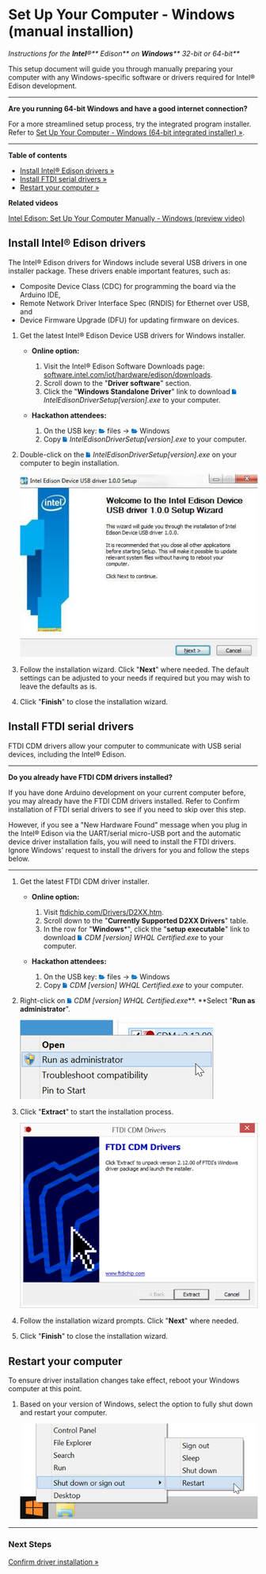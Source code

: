# Set Up Your Computer - Windows (manual installion)

_Instructions for the **Intel**®** Edison** on **Windows**** 32-bit or 64-bit**_

This setup document will guide you through manually preparing your computer with any Windows-specific software or drivers required for Intel® Edison development. 

---

**Are you running 64-bit Windows and have a good internet connection?**

For a more streamlined setup process, try the integrated program installer. Refer to [Set Up Your Computer - Windows (64-bit integrated installer) »](). 

---


**Table of contents**

* [Install Intel® Edison drivers »]()
* [Install FTDI serial drivers »]()
* [Restart your computer »]()

**Related videos**

[Intel Edison: Set Up Your Computer Manually - Windows (preview video)]()


## Install Intel® Edison drivers

The Intel® Edison drivers for Windows include several USB drivers in one installer package. These drivers enable important features, such as:

* Composite Device Class (CDC) for programming the board via the Arduino IDE,
* Remote Network Driver Interface Spec (RNDIS) for Ethernet over USB, and
* Device Firmware Upgrade (DFU) for updating firmware on devices.


1. Get the latest Intel® Edison Device USB drivers for Windows installer.

	* **Online option:**

		1. Visit the Intel® Edison Software Downloads page: [software.intel.com/iot/hardware/edison/downloads](https://software.intel.com/iot/hardware/edison/downloads).
		2. Scroll down to the "**Driver software**" section. 
		3. Click the "**Windows Standalone Driver**" link to download ![file icon](../icons/file_icon_blue.png) _IntelEdisonDriverSetup[version].exe_ to your computer.
	
	* **Hackathon attendees:**
	
		1. On the USB key: ![folder icon](../icons/folder_icon_blue.png) files → ![folder icon](../icons/folder_icon_blue.png) Windows
		2. Copy ![file icon](../icons/file_icon_blue.png)  _IntelEdisonDriverSetup[version].exe_ to your computer.

	
2. Double-click on the ![file icon](../icons/file_icon_blue.png) _IntelEdisonDriverSetup[version].exe_ on your computer to begin installation. 

	![Intel® Edison USB drivers installer wizard](images/intel_edison_drivers-installer_wizard.jpg)

3. Follow the installation wizard. Click "**Next**" where needed. The default settings can be adjusted to your needs if required but you may wish to leave the defaults as is. 

4. Click "**Finish**" to close the installation wizard.


## Install FTDI serial drivers

FTDI CDM drivers allow your computer to communicate with USB serial devices, including the Intel® Edison.

---

**Do you already have FTDI CDM drivers installed?**

If you have done Arduino development on your current computer before, you may already have the FTDI CDM drivers installed. Refer to Confirm installation of FTDI serial drivers to see if you need to skip over this step.

However, if you see a "New Hardware Found" message when you plug in the Intel® Edison via the UART/serial micro-USB port and the automatic device driver installation fails, you will need to install the FTDI drivers. Ignore Windows' request to install the drivers for you and follow the steps below. 

---
 
1. Get the latest FTDI CDM driver installer.

	* **Online option:**
		1. Visit [ftdichip.com/Drivers/D2XX.htm](http://ftdichip.com/Drivers/D2XX.htm).
		2. Scroll down to the "**Currently Supported D2XX Drivers**" table. 
		3. In the row for "**Windows***", click the "**setup executable**" link to download ![file icon](../icons/file_icon_blue.png) _CDM [version] WHQL Certified.exe_ to your computer.
		
	* **Hackathon attendees:**
		1. On the USB key: ![folder icon](../icons/folder_icon_blue.png) files → ![folder icon](../icons/folder_icon_blue.png) Windows
		2. Copy ![file icon](../icons/file_icon_blue.png) _CDM [version] WHQL Certified.exe_ to your computer.


2. Right-click on ![file icon](../icons/file_icon_blue.png) *CDM [version] WHQL Certified.exe***. **Select "**Run as administrator**".

	![Select "Run as administrtor" in file context menu](images/cdm_drivers-run_as_admin.png)

3. Click "**Extract**" to start the installation process. 

	![FTDI CDM Drivers installer wizard](images/cdm_drivers-installer_wizard.png)

4. Follow the installation wizard prompts. Click "**Next**" where needed.

5. Click "**Finish**" to close the installation wizard.


## Restart your computer

To ensure driver installation changes take effect, reboot your Windows computer at this point.

1. Based on your version of Windows, select the option to fully shut down and restart your computer.

	![Choose Restart from the Windows Start menu](images/restart_windows.png)

---

### Next Steps

[Confirm driver installation »](windows_confirm_drivers.md)


